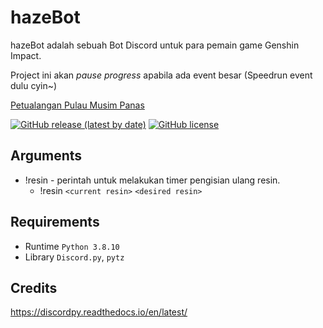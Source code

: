 # hazeBot
hazeBot adalah sebuah Bot Discord untuk para pemain game Genshin Impact. 

Project ini akan *pause progress* apabila ada event besar (Speedrun event dulu cyin~)

[Petualangan Pulau Musim Panas](https://www.hoyolab.com/genshin/article/418357)

[![GitHub release (latest by date)](https://img.shields.io/github/v/release/hazekezia/hazebot_DiscordBot)](https://github.com/hazekezia/hazebot_DiscordBot/releases/)
[![GitHub license](https://img.shields.io/github/license/hazekezia/hazebot_DiscordBot?style=flat)](https://github.com/hazekezia/hazebot_DiscordBot)

## Arguments 
- !resin - perintah untuk melakukan timer pengisian ulang resin.
  - !resin `<current resin>` `<desired resin>`

## Requirements
- Runtime `Python 3.8.10`
- Library `Discord.py`, `pytz`

## Credits
https://discordpy.readthedocs.io/en/latest/
